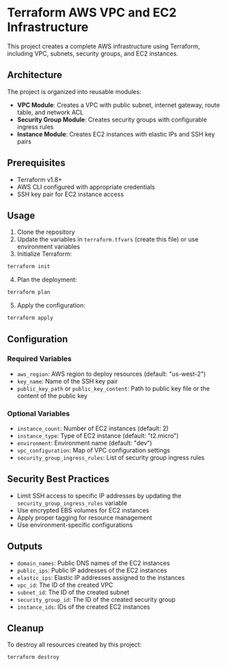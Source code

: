 # Terraform AWS VPC and EC2 Infrastructure

This project creates a complete AWS infrastructure using Terraform, including VPC, subnets, security groups, and EC2 instances.

## Architecture

The project is organized into reusable modules:

- **VPC Module**: Creates a VPC with public subnet, internet gateway, route table, and network ACL
- **Security Group Module**: Creates security groups with configurable ingress rules
- **Instance Module**: Creates EC2 instances with elastic IPs and SSH key pairs

## Prerequisites

- Terraform v1.8+
- AWS CLI configured with appropriate credentials
- SSH key pair for EC2 instance access

## Usage

1. Clone the repository
2. Update the variables in `terraform.tfvars` (create this file) or use environment variables
3. Initialize Terraform:

```bash
terraform init
```

4. Plan the deployment:

```bash
terraform plan
```

5. Apply the configuration:

```bash
terraform apply
```

## Configuration

### Required Variables

- `aws_region`: AWS region to deploy resources (default: "us-west-2")
- `key_name`: Name of the SSH key pair
- `public_key_path` or `public_key_content`: Path to public key file or the content of the public key

### Optional Variables

- `instance_count`: Number of EC2 instances (default: 2)
- `instance_type`: Type of EC2 instance (default: "t2.micro")
- `environment`: Environment name (default: "dev")
- `vpc_configuration`: Map of VPC configuration settings
- `security_group_ingress_rules`: List of security group ingress rules

## Security Best Practices

- Limit SSH access to specific IP addresses by updating the `security_group_ingress_rules` variable
- Use encrypted EBS volumes for EC2 instances
- Apply proper tagging for resource management
- Use environment-specific configurations

## Outputs

- `domain_names`: Public DNS names of the EC2 instances
- `public_ips`: Public IP addresses of the EC2 instances
- `elastic_ips`: Elastic IP addresses assigned to the instances
- `vpc_id`: The ID of the created VPC
- `subnet_id`: The ID of the created subnet
- `security_group_id`: The ID of the created security group
- `instance_ids`: IDs of the created EC2 instances

## Cleanup

To destroy all resources created by this project:

```bash
terraform destroy
```
